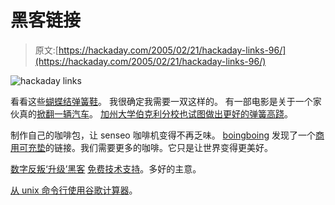 # 黑客链接

> 原文:[https://hackaday.com/2005/02/21/hackaday-links-96/](https://hackaday.com/2005/02/21/hackaday-links-96/)

![hackaday links](img/928f5738b642d1575fe7f98d076617dc.png)

看看这些[蝴蝶结弹簧鞋](http://www.powerskip.de/)。
我很确定我需要一双这样的。
有一部电影是关于一个家伙真的[掀翻一辆汽车](http://www.powerskip.de/carflip.WMV)。
[加州大学伯克利分校也试图做出更好的弹簧高跷](http://bleex.me.berkeley.edu/pogomatic.htm)。

制作自己的咖啡包，让 senseo 咖啡机变得不再乏味。
[boingboing](http://www.boingboing.net/2005/02/19/howto_defeat_the_drm.html) 发现了一个[商用可充垫](http://www.boingboing.net/2005/02/19/howto_defeat_the_drm.html)的链接。我们需要更多的咖啡。它只是让世界变得更美好。

[数字反叛‘升级’黑客](http://digitalphotography.weblogsinc.com/entry/1234000030030710/) 
[免费技术支持](http://www.freetechsupport.org/)。多好的主意。

[从 unix 命令行使用谷歌计算器](http://www.oreillynet.com/pub/h/797)。